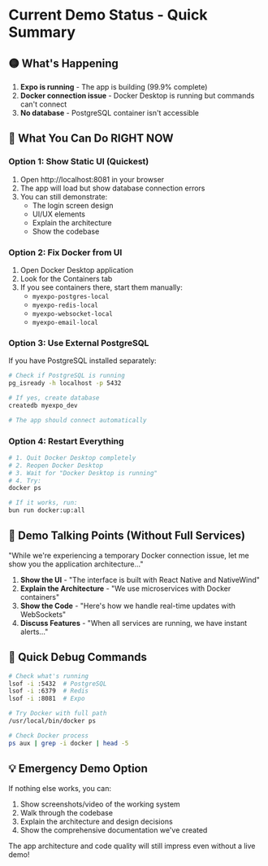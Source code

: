 # Current Demo Status - Quick Summary

## 🟡 What's Happening
1. **Expo is running** - The app is building (99.9% complete)
2. **Docker connection issue** - Docker Desktop is running but commands can't connect
3. **No database** - PostgreSQL container isn't accessible

## 🚀 What You Can Do RIGHT NOW

### Option 1: Show Static UI (Quickest)
1. Open http://localhost:8081 in your browser
2. The app will load but show database connection errors
3. You can still demonstrate:
   - The login screen design
   - UI/UX elements
   - Explain the architecture
   - Show the codebase

### Option 2: Fix Docker from UI
1. Open Docker Desktop application
2. Look for the Containers tab
3. If you see containers there, start them manually:
   - `myexpo-postgres-local`
   - `myexpo-redis-local`
   - `myexpo-websocket-local`
   - `myexpo-email-local`

### Option 3: Use External PostgreSQL
If you have PostgreSQL installed separately:
```bash
# Check if PostgreSQL is running
pg_isready -h localhost -p 5432

# If yes, create database
createdb myexpo_dev

# The app should connect automatically
```

### Option 4: Restart Everything
```bash
# 1. Quit Docker Desktop completely
# 2. Reopen Docker Desktop
# 3. Wait for "Docker Desktop is running"
# 4. Try:
docker ps

# If it works, run:
bun run docker:up:all
```

## 📱 Demo Talking Points (Without Full Services)

"While we're experiencing a temporary Docker connection issue, let me show you the application architecture..."

1. **Show the UI** - "The interface is built with React Native and NativeWind"
2. **Explain the Architecture** - "We use microservices with Docker containers"
3. **Show the Code** - "Here's how we handle real-time updates with WebSockets"
4. **Discuss Features** - "When all services are running, we have instant alerts..."

## 🔧 Quick Debug Commands

```bash
# Check what's running
lsof -i :5432  # PostgreSQL
lsof -i :6379  # Redis
lsof -i :8081  # Expo

# Try Docker with full path
/usr/local/bin/docker ps

# Check Docker process
ps aux | grep -i docker | head -5
```

## 💡 Emergency Demo Option

If nothing else works, you can:
1. Show screenshots/video of the working system
2. Walk through the codebase
3. Explain the architecture and design decisions
4. Show the comprehensive documentation we've created

The app architecture and code quality will still impress even without a live demo!